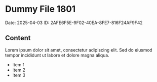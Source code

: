 # Dummy File 1801

Date: 2025-04-03
ID: 2AFE6F5E-9F02-40EA-8FE7-816F24AF9F42

## Content

Lorem ipsum dolor sit amet, consectetur adipiscing elit.
Sed do eiusmod tempor incididunt ut labore et dolore magna aliqua.

* Item 1
* Item 2
* Item 3
